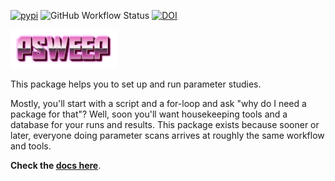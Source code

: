 [![pypi](https://img.shields.io/pypi/v/psweep?color=blue)](https://pypi.org/project/psweep)
![GitHub Workflow Status](https://img.shields.io/github/workflow/status/elcorto/psweep/tests?label=tests)
[![DOI](https://zenodo.org/badge/92956212.svg)](https://zenodo.org/badge/latestdoi/92956212)

![](doc/source/psweep-logo.png)

This package helps you to set up and run parameter studies.

Mostly, you'll start with a script and a for-loop and ask "why do I
need a package for that"? Well, soon you'll want housekeeping tools
and a database for your runs and results. This package exists because
sooner or later, everyone doing parameter scans arrives at roughly the
same workflow and tools.

**Check the [docs here](https://elcorto.github.io/psweep)**.
